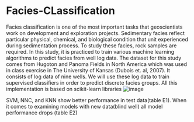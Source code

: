 # Facies-CLassification
Facies classification is one of the most important tasks that geoscientists work on development and exploration projects. Sedimentary facies reflect particular physical, chemical, and biological condition that unit experienced during sedimentation process. To study these facies, rock samples are required. In this study, it is practiced to train various machine learning algorithms to predict facies from well log data. The dataset for this study comes from Hugoton and Panoma Fields in North America which was used in class exercise in The University of Kansas (Dubois et. al, 2007). It consists of log data of nine wells. We will use these log data to train supervised classifiers in order to predict discrete facies groups. All this implementation is based on scikit-learn libraries
![image](https://user-images.githubusercontent.com/76057261/169086432-2d1572c6-d9da-4f9b-b7c0-0537449278c5.png)

SVM, NNC, and KNN show better performance in test data(table E1).
When it comes to examining models with new data(blind well) all model performance drops (table E2)
